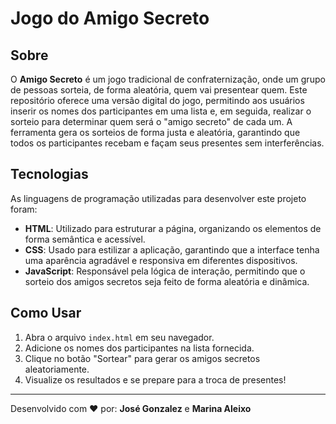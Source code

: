 # Jogo do Amigo Secreto

## Sobre

O **Amigo Secreto** é um jogo tradicional de confraternização, onde um grupo de pessoas sorteia, de forma aleatória, quem vai presentear quem. Este repositório oferece uma versão digital do jogo, permitindo aos usuários inserir os nomes dos participantes em uma lista e, em seguida, realizar o sorteio para determinar quem será o "amigo secreto" de cada um. A ferramenta gera os sorteios de forma justa e aleatória, garantindo que todos os participantes recebam e façam seus presentes sem interferências.

## Tecnologias

As linguagens de programação utilizadas para desenvolver este projeto foram:

- **HTML**: Utilizado para estruturar a página, organizando os elementos de forma semântica e acessível.
- **CSS**: Usado para estilizar a aplicação, garantindo que a interface tenha uma aparência agradável e responsiva em diferentes dispositivos.
- **JavaScript**: Responsável pela lógica de interação, permitindo que o sorteio dos amigos secretos seja feito de forma aleatória e dinâmica.

## Como Usar

1. Abra o arquivo `index.html` em seu navegador.
2. Adicione os nomes dos participantes na lista fornecida.
3. Clique no botão "Sortear" para gerar os amigos secretos aleatoriamente.
4. Visualize os resultados e se prepare para a troca de presentes!

---

Desenvolvido com ❤️ por: **José Gonzalez** e **Marina Aleixo**
